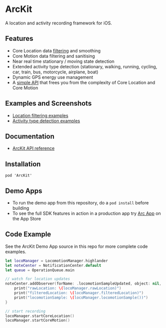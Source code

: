 # ArcKit

A location and activity recording framework for iOS.

## Features

- Core Location data [filtering](https://en.wikipedia.org/wiki/Kalman_filter) and smoothing 
- Core Motion data filtering and sanitising
- Near real time stationary / moving state detection 
- Extended activity type detection (stationary, walking, running, cycling, car, train, bus,
  motorcycle, airplane, boat)
- Dynamic GPS energy use management
- A [simple API](https://sobri909.github.io/ArcKit/) that frees you from the complexity of Core
  Location and Core Motion

## Examples and Screenshots

- [Location filtering 
  examples](https://github.com/sobri909/ArcKit/blob/master/LocationFilteringExamples.md)
- [Activity type detection examples](https://github.com/sobri909/ArcKit/blob/master/ActivityTypeClassifierExamples.md)

## Documentation 

- [ArcKit API reference](https://sobri909.github.io/ArcKit/)

## Installation

`pod 'ArcKit'`

## Demo Apps

- To run the demo app from this repository, do a `pod install` before building
- To see the full SDK features in action in a production app try
  [Arc App](https://itunes.apple.com/app/arc-app-location-activity-tracker/id1063151918?mt=8) 
  on the App Store

## Code Example 

See the ArcKit Demo App source in this repo for more complete code examples.

```swift
let locoManager = LocomotionManager.highlander
let noteCenter = NotificationCenter.default
let queue = OperationQueue.main 

// watch for location updates
noteCenter.addObserver(forName: .locomotionSampleUpdated, object: nil, queue: queue) { _ in
    print("rawLocation: \(locoManager.rawLocation)")
    print("filteredLocation: \(locoManager.filteredLocation)")
    print("locomotionSample: \(locoManager.locomotionSample())")
}

// start recording
locoManager.startCoreLocation()
locoManager.startCoreMotion()
```

